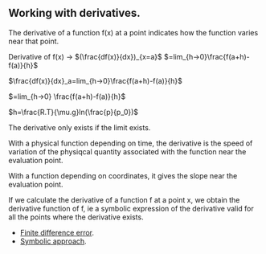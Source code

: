 ## Working with derivatives.

The derivative of a function f(x) at a point indicates how the function varies near that point.

Derivative of f(x) -> $(\frac{df(x)}{dx})_{x=a}$ $=lim_{h->0}\frac{f(a+h)-f(a)}{h}$

$\frac{df(x)}{dx}_a=lim_{h->0}\frac{f(a+h)-f(a)}{h}$

$=lim_{h->0} \frac{f(a+h)-f(a)}{h}$

$h=\frac{R.T}{\mu.g}ln(\frac{p}{p_0})$
 
The derivative only exists if the limit exists.

With a physical function depending on time, the derivative is the speed of variation of the physiqcal quantity associated with the function near the evaluation point.

With a function depending on coordinates, it gives the slope near the evaluation point.

If we calculate the derivative of a function f at a point x, we obtain the derivative function of f, ie a symbolic expression of the derivative valid for all the points where the derivative exists.

- [Finite difference error](err_der_geo.py).
- [Symbolic approach](der_sympy.py).
